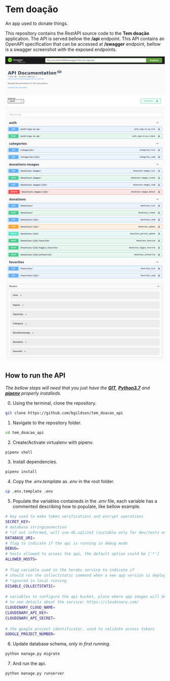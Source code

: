 # Tem doação

An app used to donate things.

This repository contains the RestAPI source code to the **Tem doação** application. The API is served bellow the **/api** endpoint. This API contains an OpenAPI specification that can be accessed at **/swagger** endpoint, bellow is a swagger screenshot with the exposed endpoints.

![Swagger Screenshot](screenshots/swagger-screenshot.png)

## How to run the API
_The bellow steps will need that you just have the [**GIT**](https://git-scm.com), [**Python3.7**](https://www.python.org/) and [**pipenv**](https://github.com/pypa/pipenv) properly installeds._

0. Using the terminal, clone the repository.
```bash
git clone https://github.com/bgildson/tem_doacao_api
```
1. Navigate to the repository folder.
```bash
cd tem_doacao_api
```
2. Create/Activate virtualenv with pipenv.
```bash
pipenv shell
```
3. Install dependencies.
```bash
pipenv install
```
4. Copy the _.env.template_ as _.env_ in the root folder.
```bash
cp .env.template .env
```
5. Populate the variables containeds in the _.env_ file, each variable has a commented describing how to populate, like bellow example.
```bash
# key used to make token verifications and encrypt operations
SECRET_KEY=
# database stringconnection
# *if not informed, will use db.sqlite3 (suitable only for dev/tests environment)
DATABASE_URI=
# flag to indicate if the api is running in debug mode
DEBUG=
# hosts allowed to access the api, the default option could be ['*']
ALLOWED_HOSTS=

# flag variable used in the heroku service to indicate if 
# should run the collectstatic command when a new app version is deployed
# *ignored in local running
DISABLE_COLLECTSTATIC=

# variables to configure the api bucket, place where app images will be stored/serveds
# to see details about the service: https://cloudinary.com/
CLOUDINARY_CLOUD_NAME=
CLOUDINARY_API_KEY=
CLOUDINARY_API_SECRET=

# the google project identificator, used to validate access tokens
GOOGLE_PROJECT_NUMBER=
```
6. Update database schema, _only in first running_.
```bash
python manage.py migrate
```
7. And run the api.
```bash
python manage.py runserver
```
